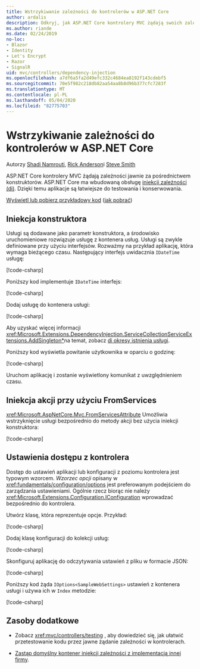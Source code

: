 ```yaml
---
title: Wstrzykiwanie zależności do kontrolerów w ASP.NET Core
author: ardalis
description: Odkryj, jak ASP.NET Core kontrolery MVC żądają swoich zależności jawnie za pośrednictwem konstruktorów z iniekcją zależności w ASP.NET Core.
ms.author: riande
ms.date: 02/24/2019
no-loc:
- Blazor
- Identity
- Let's Encrypt
- Razor
- SignalR
uid: mvc/controllers/dependency-injection
ms.openlocfilehash: a7df6a5fa2d49efc332c4684ea8192f143cdebf5
ms.sourcegitcommit: 70e5f982c218db82aa54aa8b8d96b377cfc7283f
ms.translationtype: MT
ms.contentlocale: pl-PL
ms.lasthandoff: 05/04/2020
ms.locfileid: "82775703"
---
```

# <a name="dependency-injection-into-controllers-in-aspnet-core"></a>Wstrzykiwanie zależności do kontrolerów w ASP.NET Core

<a name="dependency-injection-controllers"></a>

Autorzy [Shadi Namrouti](https://github.com/shadinamrouti), [Rick Anderson](https://twitter.com/RickAndMSFT)i [Steve Smith](https://github.com/ardalis)

ASP.NET Core kontrolery MVC żądają zależności jawnie za pośrednictwem konstruktorów. ASP.NET Core ma wbudowaną obsługę [iniekcji zależności (di)](xref:fundamentals/dependency-injection). Dzięki temu aplikacje są łatwiejsze do testowania i konserwowania.

[Wyświetl lub pobierz przykładowy kod](https://github.com/dotnet/AspNetCore.Docs/tree/master/aspnetcore/mvc/controllers/dependency-injection/sample) ([jak pobrać](xref:index#how-to-download-a-sample))

## <a name="constructor-injection"></a>Iniekcja konstruktora

Usługi są dodawane jako parametr konstruktora, a środowisko uruchomieniowe rozwiązuje usługę z kontenera usług. Usługi są zwykle definiowane przy użyciu interfejsów. Rozważmy na przykład aplikację, która wymaga bieżącego czasu. Następujący interfejs uwidacznia `IDateTime` usługę:

[!code-csharp[](dependency-injection/sample/ControllerDI/Interfaces/IDateTime.cs?name=snippet)]

Poniższy kod implementuje `IDateTime` interfejs:

[!code-csharp[](dependency-injection/sample/ControllerDI/Services/SystemDateTime.cs?name=snippet)]

Dodaj usługę do kontenera usługi:

[!code-csharp[](dependency-injection/sample/ControllerDI/Startup1.cs?name=snippet&highlight=3)]

Aby uzyskać więcej informacji <xref:Microsoft.Extensions.DependencyInjection.ServiceCollectionServiceExtensions.AddSingleton*>na temat, zobacz [di okresy istnienia usługi](xref:fundamentals/dependency-injection#service-lifetimes).

Poniższy kod wyświetla powitanie użytkownika w oparciu o godzinę:

[!code-csharp[](dependency-injection/sample/ControllerDI/Controllers/HomeController.cs?name=snippet)]

Uruchom aplikację i zostanie wyświetlony komunikat z uwzględnieniem czasu.

## <a name="action-injection-with-fromservices"></a>Iniekcja akcji przy użyciu FromServices

<xref:Microsoft.AspNetCore.Mvc.FromServicesAttribute> Umożliwia wstrzyknięcie usługi bezpośrednio do metody akcji bez użycia iniekcji konstruktora:

[!code-csharp[](dependency-injection/sample/ControllerDI/Controllers/HomeController.cs?name=snippet2)]

## <a name="access-settings-from-a-controller"></a>Ustawienia dostępu z kontrolera

Dostęp do ustawień aplikacji lub konfiguracji z poziomu kontrolera jest typowym wzorcem. *Wzorzec opcji* opisany w <xref:fundamentals/configuration/options> jest preferowanym podejściem do zarządzania ustawieniami. Ogólnie rzecz biorąc nie należy <xref:Microsoft.Extensions.Configuration.IConfiguration> wprowadzać bezpośrednio do kontrolera.

Utwórz klasę, która reprezentuje opcje. Przykład:

[!code-csharp[](dependency-injection/sample/ControllerDI/Models/SampleWebSettings.cs?name=snippet)]

Dodaj klasę konfiguracji do kolekcji usług:

[!code-csharp[](dependency-injection/sample/ControllerDI/Startup.cs?highlight=4&name=snippet1)]

Skonfiguruj aplikację do odczytywania ustawień z pliku w formacie JSON:

[!code-csharp[](dependency-injection/sample/ControllerDI/Program.cs?name=snippet&range=10-15)]

Poniższy kod żąda `IOptions<SampleWebSettings>` ustawień z kontenera usługi i używa ich w `Index` metodzie:

[!code-csharp[](dependency-injection/sample/ControllerDI/Controllers/SettingsController.cs?name=snippet)]

## <a name="additional-resources"></a>Zasoby dodatkowe

* Zobacz <xref:mvc/controllers/testing> , aby dowiedzieć się, jak ułatwić przetestowanie kodu przez jawne żądanie zależności w kontrolerach.

* [Zastąp domyślny kontener iniekcji zależności z implementacją innej firmy](xref:fundamentals/dependency-injection#default-service-container-replacement).
